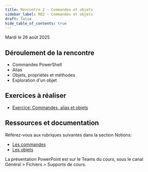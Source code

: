 ```yaml
---
title: Rencontre 2 - Commandes et objets
sidebar_label: R02 - Commandes et objets
draft: false
hide_table_of_contents: true
---
```


Mardi le 26 août 2025

## Déroulement de la rencontre

- Commandes PowerShell
- Alias
- Objets, propriétés et méthodes
- Exploration d'un objet


## Exercices à réaliser

- [Exercice: Commandes, alias et objets](/exercices/cmdlets-objets)


## Ressources et documentation

Référez-vous aux rubriques suivantes dans la section Notions:
- [Les commandes](/notions/powershell/commandes)
- [Les objets](/notions/powershell/objets)

La présentation PowerPoint est sur le Teams du cours, sous le canal Général > Fichiers > Supports de cours.



